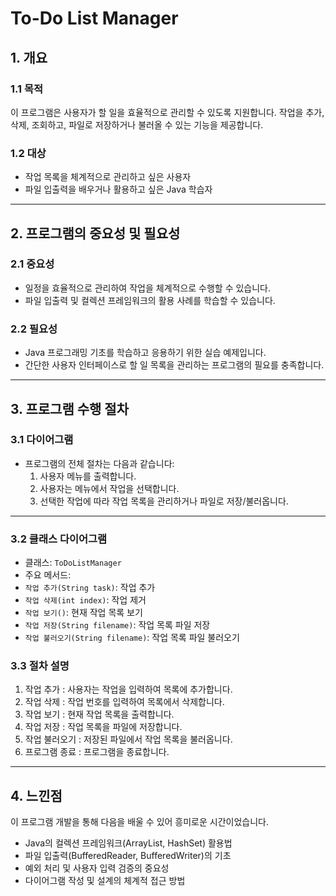 # To-Do List Manager

## 1. 개요
### 1.1 목적
이 프로그램은 사용자가 할 일을 효율적으로 관리할 수 있도록 지원합니다. 작업을 추가, 삭제, 조회하고, 파일로 저장하거나 불러올 수 있는 기능을 제공합니다.

### 1.2 대상
- 작업 목록을 체계적으로 관리하고 싶은 사용자
- 파일 입출력을 배우거나 활용하고 싶은 Java 학습자

---

## 2. 프로그램의 중요성 및 필요성
### 2.1 중요성
- 일정을 효율적으로 관리하여 작업을 체계적으로 수행할 수 있습니다.
- 파일 입출력 및 컬렉션 프레임워크의 활용 사례를 학습할 수 있습니다.

### 2.2 필요성
- Java 프로그래밍 기초를 학습하고 응용하기 위한 실습 예제입니다.
- 간단한 사용자 인터페이스로 할 일 목록을 관리하는 프로그램의 필요를 충족합니다.

---

## 3. 프로그램 수행 절차
### 3.1 다이어그램
- 프로그램의 전체 절차는 다음과 같습니다:
  1. 사용자 메뉴를 출력합니다.
  2. 사용자는 메뉴에서 작업을 선택합니다.
  3. 선택한 작업에 따라 작업 목록을 관리하거나 파일로 저장/불러옵니다.

---


### 3.2 클래스 다이어그램
- 클래스: `ToDoListManager`
- 주요 메서드:
- `작업 추가(String task)`: 작업 추가
- `작업 삭제(int index)`: 작업 제거
- `작업 보기()`: 현재 작업 목록 보기
- `작업 저장(String filename)`: 작업 목록 파일 저장
- `작업 불러오기(String filename)`: 작업 목록 파일 불러오기

### 3.3 절차 설명
1. 작업 추가 : 사용자는 작업을 입력하여 목록에 추가합니다.
2. 작업 삭제 : 작업 번호를 입력하여 목록에서 삭제합니다.
3. 작업 보기 : 현재 작업 목록을 출력합니다.
4. 작업 저장 : 작업 목록을 파일에 저장합니다.
5. 작업 불러오기 : 저장된 파일에서 작업 목록을 불러옵니다.
6. 프로그램 종료 : 프로그램을 종료합니다.

---

## 4. 느낀점
이 프로그램 개발을 통해 다음을 배울 수 있어 흥미로운 시간이었습니다.
- Java의 컬렉션 프레임워크(ArrayList, HashSet) 활용법
- 파일 입출력(BufferedReader, BufferedWriter)의 기초
- 예외 처리 및 사용자 입력 검증의 중요성
- 다이어그램 작성 및 설계의 체계적 접근 방법
